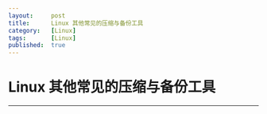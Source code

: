 ```yaml
---
layout:		post
title:		Linux 其他常见的压缩与备份工具
category:	[Linux]
tags:		[Linux]
published:	true
---
```

# Linux 其他常见的压缩与备份工具
---